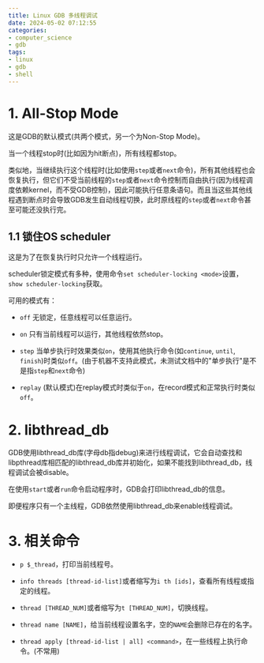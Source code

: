 ```yaml
---
title: Linux GDB 多线程调试
date: 2024-05-02 07:12:55
categories:
- computer_science
- gdb
tags:
- linux
- gdb
- shell
---
```


# 1. All-Stop Mode

这是GDB的默认模式(共两个模式，另一个为Non-Stop Mode)。

当一个线程stop时(比如因为hit断点)，所有线程都stop。

类似地，当继续执行这个线程时(比如使用`step`或者`next`命令)，所有其他线程也会恢复执行，但它们不受当前线程的`step`或者`next`命令控制而自由执行(因为线程调度依赖kernel，而不受GDB控制)，因此可能执行任意条语句。而且当这些其他线程遇到断点时会导致GDB发生自动线程切换，此时原线程的`step`或者`next`命令甚至可能还没执行完。

## 1.1 锁住OS scheduler

这是为了在恢复执行时只允许一个线程运行。

scheduler锁定模式有多种，使用命令`set scheduler-locking <mode>`设置，`show scheduler-locking`获取。

可用的模式有：

- `off` 无锁定，任意线程可以任意运行。

- `on` 只有当前线程可以运行，其他线程依然stop。

- `step` 当单步执行时效果类似`on`，使用其他执行命令(如`continue`, `until`, `finish`)时类似`off`。(由于机器不支持此模式，未测试文档中的"单步执行"是不是指`step`和`next`命令)

- `replay` (默认模式)在replay模式时类似于`on`，在record模式和正常执行时类似`off`。

# 2. libthread_db

GDB使用libthread_db库(字母db指debug)来进行线程调试，它会自动查找和libpthread库相匹配的libthread_db库并初始化，如果不能找到libthread_db，线程调试会被disable。

在使用`start`或者`run`命令启动程序时，GDB会打印libthread_db的信息。

即便程序只有一个主线程，GDB依然使用libthread_db来enable线程调试。

# 3. 相关命令

- `p $_thread`，打印当前线程号。

- `info threads [thread-id-list]`或者缩写为`i th [ids]`，查看所有线程或指定的线程。

- `thread [THREAD_NUM]`或者缩写为`t [THREAD_NUM]`，切换线程。

- `thread name [NAME]`，给当前线程设置名字，空的`NAME`会删除已存在的名字。

- `thread apply [thread-id-list | all] <command>`，在一些线程上执行命令。(不常用)